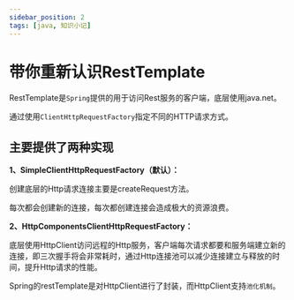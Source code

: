 ```yaml
---
sidebar_position: 2
tags: [java, 知识小记]
---
```


# 带你重新认识RestTemplate

RestTemplate是`Spring`提供的用于访问Rest服务的客户端，底层使用java.net。

通过使用`ClientHttpRequestFactory`指定不同的HTTP请求方式。

## 主要提供了两种实现

**1、SimpleClientHttpRequestFactory（默认）：**

创建底层的Http请求连接主要是createRequest方法。

每次都会创建新的连接，每次都创建连接会造成极大的资源浪费。

**2、HttpComponentsClientHttpRequestFactory：**

底层使用HttpClient访问远程的Http服务，客户端每次请求都要和服务端建立新的连接，即三次握手将会非常耗时，通过Http连接池可以减少连接建立与释放的时间，提升Http请求的性能。

Spring的restTemplate是对HttpClient进行了封装，而HttpClient支持`池化机制`。